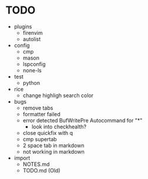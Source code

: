 # TODO

- plugins
  - firenvim
  - autolist
- config
  - cmp
  - mason
  - lspconfig
  - none-ls
- test
  - python
- rice
  - change highligh search color
- bugs
  - remove tabs
  - formatter failed
  - error detected BufWritePre Autocommand for "\*"
    - look into checkhealth?
  - close quickfix with q
  - cmp supertab
  - 2 space tab in markdown
  - <S-k> not working in markdown
- import
  - NOTES.md
  - TODO.md (Old)
